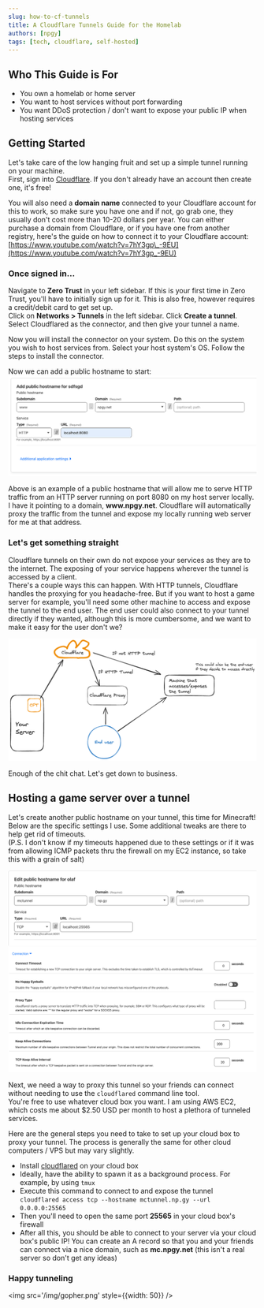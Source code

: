 ```yaml
---
slug: how-to-cf-tunnels
title: A Cloudflare Tunnels Guide for the Homelab
authors: [npgy]
tags: [tech, cloudflare, self-hosted]
---
```


## Who This Guide is For

- You own a homelab or home server
- You want to host services without port forwarding
- You want DDoS protection / don't want to expose your public IP when hosting services

## Getting Started

Let's take care of the low hanging fruit and set up a simple tunnel running on your machine.  
First, sign into [Cloudflare](https://dash.cloudflare.com/login). If you don't already have an account then create one, it's free!

You will also need a **domain name** connected to your Cloudflare account for this to work, so make sure you have one and if not, go grab one, they usually don't cost more than 10-20 dollars per year. You can either purchase a domain from Cloudflare, or if you have one from another registry, here's the guide on how to connect it to your Cloudflare account: [https://www.youtube.com/watch?v=7hY3gp\_-9EU](https://www.youtube.com/watch?v=7hY3gp_-9EU)

### Once signed in...

Navigate to **Zero Trust** in your left sidebar.
If this is your first time in Zero Trust, you'll have to initially sign up for it. This is also free, however requires a credit/debit card to get set up.  
Click on **Networks > Tunnels** in the left sidebar. Click **Create a tunnel**. Select Cloudflared as the connector, and then give your tunnel a name.

Now you will install the connector on your system. Do this on the system you wish to host services from. Select your host system's OS. Follow the steps to install the connector.

Now we can add a public hostname to start:
![add a public hostname](cftunnel-http.png)

Above is an example of a public hostname that will allow me to serve HTTP traffic from an HTTP server running on port 8080 on my host server locally.  
I have it pointing to a domain, **www\.npgy.net**.
Cloudflare will automatically proxy the traffic from the tunnel and expose my locally running web server for me at that address.

### Let's get something straight

Cloudflare tunnels on their own do not expose your services as they are to the internet. The exposing of your service happens wherever the tunnel is accessed by a client.  
There's a couple ways this can happen. With HTTP tunnels, Cloudflare handles the proxying for you headache-free. But if you want to host a game server for example, you'll need some other machine to access and expose the tunnel to the end user. The end user could also connect to your tunnel directly if they wanted, although this is more cumbersome, and we want to make it easy for the user don't we?

![cloudflare tunnels architecture](cftunnels.png)

Enough of the chit chat. Let's get down to business.

## Hosting a game server over a tunnel

Let's create another public hostname on your tunnel, this time for Minecraft!  
Below are the specific settings I use. Some additional tweaks are there to help get rid of timeouts.  
(P.S. I don't know if my timeouts happened due to these settings or if it was from allowing ICMP packets thru the firewall on my EC2 instance, so take this with a grain of salt)

![add a public hostname for minecraft](cftunnel-mc.png)
![additional connection settings](connection-settings.png)

Next, we need a way to proxy this tunnel so your friends can connect without needing to use the `cloudflared` command line tool.  
You're free to use whatever cloud box you want. I am using AWS EC2, which costs me about $2.50 USD per month to host a plethora of tunneled services.

Here are the general steps you need to take to set up your cloud box to proxy your tunnel. The process is generally the same for other cloud computers / VPS but may vary slightly.

- Install [cloudflared](https://developers.cloudflare.com/cloudflare-one/connections/connect-networks/downloads/) on your cloud box
- Ideally, have the ability to spawn it as a background process. For example, by using `tmux`
- Execute this command to connect to and expose the tunnel  
  `cloudflared access tcp --hostname mctunnel.np.gy --url 0.0.0.0:25565`
- Then you'll need to open the same port **25565** in your cloud box's firewall
- After all this, you should be able to connect to your server via your cloud box's public IP! You can create an A record so that you and your friends can connect via a nice domain, such as **mc.npgy.net** (this isn't a real server so don't get any ideas)

### Happy tunneling

<img src='/img/gopher.png' style={{width: 50}} />
